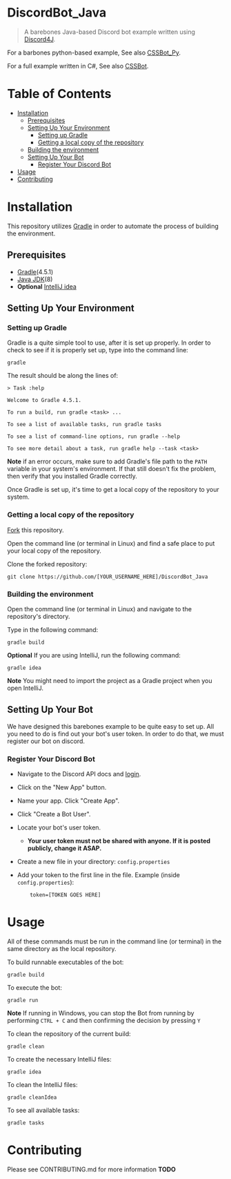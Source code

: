 # DiscordBot_Java

> A barebones Java-based Discord bot example written using [Discord4J](https://github.com/Discord4J/Discord4J).

For a barbones python-based example, See also [CSSBot_Py](https://github.com/UWB-ACM/CSSBot_Py).

For a full example written in C#, See also [CSSBot](https://github.com/Chris-Johnston/CSSBot).

# Table of Contents

-   [Installation](#installation)
    -   [Prerequisites](#prerequisites)
    -   [Setting Up Your Environment](#setting-up-your-environment)
        -   [Setting up Gradle](#setting-up-gradle)
        -   [Getting a local copy of the repository](#getting-a-local-copy-of-the-repository)
    -   [Building the environment](#building-the-environment)
    -   [Setting Up Your Bot](#setting-up-your-bot)
        -   [Register Your Discord Bot](#register-your-discord-bot)   
-   [Usage](#usage)
-   [Contributing](#contributing)

# Installation

This repository utilizes [Gradle](https://gradle.org/) in order to automate the process of building the environment.

## Prerequisites

-   [Gradle](https://gradle.org/install/)(4.5.1)
-   [Java JDK](http://www.oracle.com/technetwork/java/javase/downloads/jdk8-downloads-2133151.html)(8)
-   **Optional** [IntelliJ idea](https://www.jetbrains.com/idea/)

## Setting Up Your Environment

### Setting up Gradle

Gradle is a quite simple tool to use, after it is set up properly. In order to check to see if it is properly set up, type into the command line:

    gradle

The result should be along the lines of:

    > Task :help

    Welcome to Gradle 4.5.1.

    To run a build, run gradle <task> ...

    To see a list of available tasks, run gradle tasks

    To see a list of command-line options, run gradle --help

    To see more detail about a task, run gradle help --task <task>

**Note** if an error occurs, make sure to add Gradle's file path to the `PATH` variable in your system's environment. If that still doesn't fix the problem, then verify that you installed Gradle correctly.

Once Gradle is set up, it's time to get a local copy of the repository to your system.

### Getting a local copy of the repository

[Fork](https://help.github.com/articles/fork-a-repo/) this repository.

Open the command line (or terminal in Linux) and find a safe place to put your local copy of the repository.

Clone the forked repository:

    git clone https://github.com/[YOUR_USERNAME_HERE]/DiscordBot_Java

### Building the environment

Open the command line (or terminal in Linux) and navigate to the repository's directory.

Type in the following command:

    gradle build

**Optional** If you are using IntelliJ, run the following command:

    gradle idea

**Note** You might need to import the project as a Gradle project when you open IntelliJ.

## Setting Up Your Bot

We have designed this barebones example to be quite easy to set up. All you need to do is find out your bot's user token. In order to do that, we must register our bot on discord.

### Register Your Discord Bot

-   Navigate to the Discord API docs and [login](https://discordapp.com/developers/applications/me).
-   Click on the "New App" button.
-   Name your app. Click "Create App".
-   Click "Create a Bot User".
-   Locate your bot's user token.
    -   **Your user token must not be shared with anyone. If it is posted publicly, change it ASAP.**
-   Create a new file in your directory: `config.properties`
-   Add your token to the first line in the file. Example (inside `config.properties`):

            token=[TOKEN GOES HERE]

# Usage

All of these commands must be run in the command line (or terminal) in the same directory as the local repository.

To build runnable executables of the bot:

    gradle build

To execute the bot:

    gradle run

**Note** If running in Windows, you can stop the Bot from running by performing `CTRL + C` and then confirming the decision by pressing `Y`

To clean the repository of the current build:

    gradle clean

To create the necessary IntelliJ files:

    gradle idea

To clean the IntelliJ files:

    gradle cleanIdea

To see all available tasks:

    gradle tasks

# Contributing

Please see CONTRIBUTING.md for more information **TODO**
